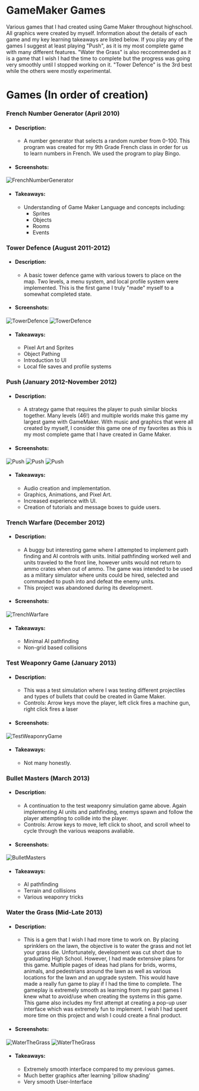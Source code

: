 # GameMaker Games
Various games that I had created using Game Maker throughout highschool. All graphics were created by myself. Information about the details of each game and my key learning takeaways are listed below. If you play any of the games I suggest at least playing "Push", as it is my most complete game with many different features. "Water the Grass" is also reccommended as it is a game that I wish I had the time to complete but the progress was going very smoothly until I stopped working on it. "Tower Defence" is the 3rd best while the others were mostly experimental.

# Games (In order of creation)
### French Number Generator (April 2010)
  - #### Description:
    - A number generator that selects a random number from 0-100. This program was created for my 9th Grade French class in order for us to learn numbers in French. We used the program to play Bingo.
  - #### Screenshots:
  ![FrenchNumberGenerator](https://github.com/QuinnBast/GameMaker-Games-2012/blob/master/Screenshots/FrenchNumberGenerator.PNG)
  - #### Takeaways:
    - Understanding of Game Maker Language and concepts including:
      - Sprites
      - Objects
      - Rooms
      - Events
### Tower Defence (August 2011-2012)
  - #### Description:
    - 	A basic tower defence game with various towers to place on the map. Two levels, a menu system, and local profile system were implemented. This is the first game I truly "made" myself to a somewhat completed state.
  - #### Screenshots:
  ![TowerDefence](https://github.com/QuinnBast/GameMaker-Games-2012/blob/master/Screenshots/TowerDefence.PNG)
  ![TowerDefence](https://github.com/QuinnBast/GameMaker-Games-2012/blob/master/Screenshots/TowerDefence2.PNG)
  - #### Takeaways:
    - Pixel Art and Sprites
    - Object Pathing
    - Introduction to UI
    - Local file saves and profile systems
### Push (January 2012-November 2012)
  - #### Description:
    - A strategy game that requires the player to push similar blocks together. Many levels (46!) and multiple worlds make this game my largest game with GameMaker. With music and graphics that were all created by myself, I consider this game one of my favorites as this is my most complete game that I have created in Game Maker.
  - #### Screenshots:
  ![Push](https://github.com/QuinnBast/GameMaker-Games-2012/blob/master/Screenshots/Push.PNG)
  ![Push](https://github.com/QuinnBast/GameMaker-Games-2012/blob/master/Screenshots/Push2.PNG)
  ![Push](https://github.com/QuinnBast/GameMaker-Games-2012/blob/master/Screenshots/Push3.PNG)
  - #### Takeaways:
    - Audio creation and implementation.
    - Graphics, Animations, and Pixel Art.
    - Increased experience with UI.
    - Creation of tutorials and message boxes to guide users.
### Trench Warfare (December 2012)
  - #### Description:
    - A buggy but interesting game where I attempted to implement path finding and AI controls with units. Initial pathfinding worked well and units traveled to the front line, however units would not return to ammo crates when out of ammo. The game was intended to be used as a military simulator where units could be hired, selected and commanded to push into and defeat the enemy units.
    - This project was abandoned during its development.
  - #### Screenshots:
  ![TrenchWarfare](https://github.com/QuinnBast/GameMaker-Games-2012/blob/master/Screenshots/TrenchWarfare.PNG)
  - #### Takeaways:
    - Minimal AI pathfinding
    - Non-grid based collisions
### Test Weaponry Game (January 2013)
  - #### Description:
    - This was a test simulation where I was testing different projectiles and types of bullets that could be created in Game Maker.
    - Controls: Arrow keys move the player, left click fires a machine gun, right click fires a laser
  - #### Screenshots:
  ![TestWeaponryGame](https://github.com/QuinnBast/GameMaker-Games-2012/blob/master/Screenshots/TestWeaponryGame.png)
  - #### Takeaways:
    - Not many honestly.
### Bullet Masters (March 2013)
  - #### Description:
    - A continuation to the test weaponry simulation game above. Again implementing AI units and pathfinding, enemys spawn and follow the player attempting to collide into the player.
    - Controls: Arrow keys to move, left click to shoot, and scroll wheel to cycle through the various weapons avaliable.
  - #### Screenshots:
  ![BulletMasters](https://github.com/QuinnBast/GameMaker-Games-2012/blob/master/Screenshots/BulletMasters.png)
  - #### Takeaways:
    - AI pathfinding
    - Terrain and collisions
    - Various weaponry tricks
### Water the Grass (Mid-Late 2013)
  - #### Description:
    - This is a gem that I wish I had more time to work on. By placing sprinklers on the lawn, the objective is to water the grass and not let your grass die. Unfortunately, development was cut short due to graduating High School. However, I had made extensive plans for this game. Multiple pages of ideas had plans for brids, worms, animals, and pedestrians around the lawn as well as various locations for the lawn and an upgrade system. This would have made a really fun game to play if I had the time to complete. The gameplay is extremely smooth as learning from my past games I knew what to avoid/use when creating the systems in this game. This game also includes my first attempt at creating a pop-up user interface which was extremely fun to implement. I wish I had spent more time on this project and wish I could create a final product.
  - #### Screenshots:
  ![WaterTheGrass](https://github.com/QuinnBast/GameMaker-Games-2012/blob/master/Screenshots/WaterTheGrass.PNG)
  ![WaterTheGrass](https://github.com/QuinnBast/GameMaker-Games-2012/blob/master/Screenshots/WaterTheGrass2.png)
  - #### Takeaways:
    - Extremely smooth interface compared to my previous games.
    - Much better graphics after learning 'pillow shading'
    - Very smooth User-Interface

